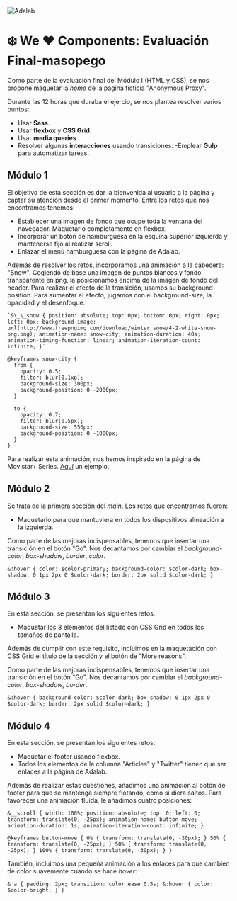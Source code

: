 ![Adalab](https://beta.adalab.es/resources/images/adalab-logo-155x61-bg-white.png)

# ❄️ We ❤︎ Components: Evaluación Final-masopego

Como parte de la evaluación final del Módulo I (HTML y CSS), se nos propone maquetar la _home_ de la página ficticia "Anonymous Proxy".

Durante las 12 horas que duraba el ejercio, se nos plantea resolver varios puntos:

- Usar **Sass**.
- Usar **flexbox** y **CSS Grid**.
- Usar **media queries**.
- Resolver algunas **interacciones** usando transiciones.
  -Emplear **Gulp** para automatizar tareas.

## Módulo 1

El objetivo de esta sección es dar la bienvenida al usuario a la página y captar su atención desde el primer momento. Entre los retos que nos encontramos tenemos:

- Establecer una imagen de fondo que ocupe toda la ventana del navegador.
  Maquetarlo completamente en flexbox.
- Incorporar un botón de hamburguesa en la esquina superior izquierda y mantenerse fijo al realizar scroll.
- Enlazar el menú hamburguesa con la página de Adalab.

Además de resolver los retos, incorporamos una animación a la cabecera: "Snow". Cogiendo de base una imagen de puntos blancos y fondo transparente en png, la posicionamos encima de la imagen de fondo del header. Para realizar el efecto de la transición, usamos su background-position. Para aumentar el efecto, jugamos con el background-size, la opacidad y el desenfoque.

```
`&\_\_snow { position: absolute; top: 0px; bottom: 0px; right: 0px; left: 0px; background-image: url(http://www.freepngimg.com/download/winter_snow/4-2-white-snow-png.png); animation-name: snow-city; animation-duration: 40s; animation-timing-function: linear; animation-iteration-count: infinite; }`

@keyframes snow-city {
  from {
    opacity: 0.5;
    filter: blur(0.1xp);
    background-size: 300px;
    background-position: 0 -2000px;
  }

  to {
    opacity: 0.7;
    filter: blur(0.5px);
    background-size: 550px;
    background-position: 0 -1000px;
  }
}
```

Para realizar esta animación, nos hemos inspirado en la página de Movistar+ Series. [Aquí](https://lazona.movistarplus.es/) un ejemplo.

## Módulo 2

Se trata de la primera sección del _main_. Los retos que encontramos fueron:

- Maquetarlo para que mantuviera en todos los dispositivos alineación a la izquierda.

Como parte de las mejoras indispensables, tenemos que insertar una transición en el botón "Go". Nos decantamos por cambiar el _background-color_, _box-shadow_, _border_, _color_.

`&:hover { color: $color-primary; background-color: $color-dark; box-shadow: 0 1px 2px 0 $color-dark; border: 2px solid $color-dark; }`

## Módulo 3

En esta sección, se presentan los siguientes retos:

- Maquetar los 3 elementos del listado con CSS Grid en todos los tamaños de pantalla.

Además de cumplir con este requisito, incluimos en la maquetación con CSS Grid el título de la sección y el botón de "More reasons".

Como parte de las mejoras indispensables, tenemos que insertar una transición en el botón "Go". Nos decantamos por cambiar el _background-color_, _box-shadow_, _border_.

`&:hover { background-color: $color-dark; box-shadow: 0 1px 2px 0 $color-dark; border: 2px solid $color-dark; }`

## Módulo 4

En esta sección, se presentan los siguientes retos:

- Maquetar el footer usando flexbox.
- Todos los elementos de la columna "Articles" y "Twitter" tienen que ser enlaces a la página de Adalab.

Además de realizar estas cuestiones, añadimos una animación al botón de footer para que se mantenga siempre flotando, como si diera saltos. Para favorecer una animación fluida, le añadimos cuatro posiciones:

`&__scroll { width: 100%; position: absolute; top: 0; left: 0; transform: translate(0, -25px); animation-name: button-move; animation-duration: 1s; animation-iteration-count: infinite; }`

`@keyframes button-move { 0% { transform: translate(0, -30px); } 50% { transform: translate(0, -25px); } 50% { transform: translate(0, -25px); } 100% { transform: translate(0, -30px); } }`

También, incluimos una pequeña animación a los enlaces para que cambien de color suavemente cuando se hace _hover_:

`& a { padding: 2px; transition: color ease 0.5s; &:hover { color: $color-bright; } }`
